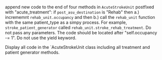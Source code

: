 append new code to the end of four methods in `AcuteStrokeUnit` postfixed with "acute_treatment": if `post_asu_destination` is "Rehab" then a.) incrememnt `rehab_unit.occupancy` and then b.) call the `rehab_unit` function with the same patient_type as a simpy process.  For example, `stroke_patient_generator` called `rehab_unit.stroke_rehab_treatment`. Do not pass any parameters. The code should be located after "self.occupancy -= 1". Do not use the yield keyword.  

Display all code in the  `AcuteStrokeUnit class including all treatment and patient generator methods.


